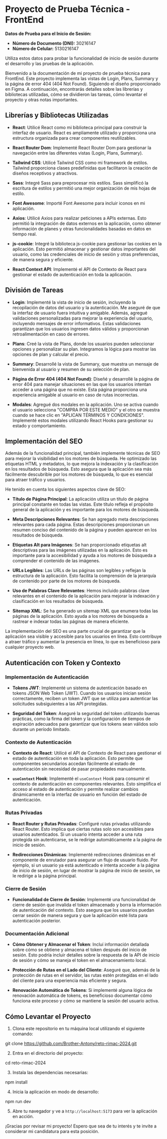 # Proyecto de Prueba Técnica - FrontEnd

**Datos de Prueba para el Inicio de Sesión:**

- **Número de Documento (DNI):** 30216147
- **Número de Celular:** 5130216147

Utiliza estos datos para probar la funcionalidad de inicio de sesión durante el desarrollo y las pruebas de la aplicación.

Bienvenido a la documentación de mi proyecto de prueba técnica para FrontEnd. Este proyecto implementa las vistas de Login, Plans, Summary y la página de error 404 (404 Not Found). Siguiendo el diseño proporcionado en Figma. A continuación, encontrarás detalles sobre las librerías y bibliotecas utilizadas, cómo se dividieron las tareas, cómo levantar el proyecto y otras notas importantes.

## Librerías y Bibliotecas Utilizadas

- **React**: Utilicé React como mi biblioteca principal para construir la interfaz de usuario. React es ampliamente utilizado y proporciona una estructura organizada para crear componentes reutilizables.

- **React Router Dom**: Implementé React Router Dom para gestionar la navegación entre las diferentes vistas (Login, Plans, Summary).

- **Tailwind CSS**: Utilicé Tailwind CSS como mi framework de estilos. Tailwind proporciona clases predefinidas que facilitaron la creación de diseños receptivos y atractivos.

- **Sass**: Integré Sass para preprocesar mis estilos. Sass simplificó la escritura de estilos y permitió una mejor organización de mis hojas de estilo.

- **Font Awesome**: Importé Font Awesome para incluir iconos en mi aplicación.

- **Axios**: Utilicé Axios para realizar peticiones a APIs externas. Esto permitió la integración de datos externos en la aplicación, como obtener información de planes y otras funcionalidades basadas en datos en tiempo real.

- **js-cookie**: Integré la biblioteca js-cookie para gestionar las cookies en la aplicación. Esto permitió almacenar y gestionar datos importantes del usuario, como las credenciales de inicio de sesión y otras preferencias, de manera segura y eficiente.

- **React Context API**: Implementé el API de Contexto de React para gestionar el estado de autenticación en toda la aplicación.

## División de Tareas

- **Login**: Implementé la vista de inicio de sesión, incluyendo la recopilación de datos del usuario y la autenticación. Me aseguré de que la interfaz de usuario fuera intuitiva y amigable. Además, agregué validaciones personalizadas para mejorar la experiencia del usuario, incluyendo mensajes de error informativos. Estas validaciones garantizan que los usuarios ingresen datos válidos y proporcionan retroalimentación en caso de errores.

- **Plans**: Creé la vista de Plans, donde los usuarios pueden seleccionar opciones y personalizar su plan. Integramos la lógica para mostrar las opciones de plan y calcular el precio.

- **Summary**: Desarrollé la vista de Summary, que muestra un mensaje de bienvenida al usuario y resumen de su selección de plan.

- **Página de Error 404 (404 Not Found)**: Diseñé y desarrollé la página de error 404 para manejar situaciones en las que los usuarios intentan acceder a una página que no existe. Esta página proporciona una experiencia amigable al usuario en caso de rutas incorrectas.

- **Modales**: Agregué dos modales en la aplicación. Uno se activa cuando el usuario selecciona "COMPRA POR ESTE MEDIO" y el otro se muestra cuando se hace clic en "APLICAN TÉRMINOS Y CONDICIONES". Implementé estos modales utilizando React Hooks para gestionar su estado y comportamiento.

## Implementación del SEO

Además de la funcionalidad principal, también implemente técnicas de SEO para mejorar la visibilidad en los motores de búsqueda. He optimizado las etiquetas HTML y metadatos, lo que mejora la indexación y la clasificación en los resultados de búsqueda. Esto asegura que la aplicación sea más fácilmente descubrible por los motores de búsqueda, lo que es esencial para atraer tráfico y usuarios.

He tenido en cuenta los siguientes aspectos clave de SEO:

- **Título de Página Principal**: La aplicación utiliza un título de página principal constante en todas las vistas. Este título refleja el propósito general de la aplicación y es importante para los motores de búsqueda.

- **Meta Descripciones Relevantes**: Se han agregado meta descripciones relevantes para cada página. Estas descripciones proporcionan un resumen conciso del contenido de la página y pueden aparecer en los resultados de búsqueda.

- **Etiquetas Alt para Imágenes**: Se han proporcionado etiquetas alt descriptivas para las imágenes utilizadas en la aplicación. Esto es importante para la accesibilidad y ayuda a los motores de búsqueda a comprender el contenido de las imágenes.

- **URLs Legibles**: Las URLs de las páginas son legibles y reflejan la estructura de la aplicación. Esto facilita la comprensión de la jerarquía de contenido por parte de los motores de búsqueda.

- **Uso de Palabras Clave Relevantes**: Hemos incluido palabras clave relevantes en el contenido de la aplicación para mejorar la indexación y clasificación en los resultados de búsqueda.

- **Sitemap XML**: Se ha generado un sitemap XML que enumera todas las páginas de la aplicación. Esto ayuda a los motores de búsqueda a rastrear e indexar todas las páginas de manera eficiente.

La implementación del SEO es una parte crucial de garantizar que la aplicación sea visible y accesible para los usuarios en línea. Esto contribuye a atraer tráfico y aumentar la presencia en línea, lo que es beneficioso para cualquier proyecto web.

## Autenticación con Token y Contexto

### Implementación de Autenticación

- **Tokens JWT**: Implementé un sistema de autenticación basado en tokens JSON Web Token (JWT). Cuando los usuarios inician sesión correctamente, reciben un token JWT que se utiliza para autenticar las solicitudes subsiguientes a las API protegidas.

- **Seguridad del Token**: Aseguré la seguridad del token utilizando buenas prácticas, como la firma del token y la configuración de tiempos de expiración adecuados para garantizar que los tokens sean válidos solo durante un período limitado.

### Contexto de Autenticación

- **Contexto de React**: Utilicé el API de Contexto de React para gestionar el estado de autenticación en toda la aplicación. Esto permite que componentes secundarios accedan fácilmente al estado de autenticación sin necesidad de pasar propiedades manualmente.

- **`useContext` Hook**: Implementé el `useContext` Hook para consumir el contexto de autenticación en componentes relevantes. Esto simplifica el acceso al estado de autenticación y permite realizar cambios dinámicamente en la interfaz de usuario en función del estado de autenticación.

### Rutas Privadas

- **React Router y Rutas Privadas**: Configuré rutas privadas utilizando React Router. Esto implica que ciertas rutas solo son accesibles para usuarios autenticados. Si un usuario intenta acceder a una ruta protegida sin autenticarse, se le redirige automáticamente a la página de inicio de sesión.

- **Redirecciones Dinámicas**: Implementé redirecciones dinámicas en el componente de enrutador para asegurar un flujo de usuario fluido. Por ejemplo, si un usuario ya está autenticado e intenta acceder a la página de inicio de sesión, en lugar de mostrar la página de inicio de sesión, se le redirige a la página principal.

### Cierre de Sesión

- **Funcionalidad de Cierre de Sesión**: Implementé una funcionalidad de cierre de sesión que invalida el token almacenado y borra la información de autenticación del contexto. Esto asegura que los usuarios puedan cerrar sesión de manera segura y que la aplicación esté lista para autenticación posterior.

### Documentación Adicional

- **Cómo Obtener y Almacenar el Token**: Incluí información detallada sobre cómo se obtiene y almacena el token después del inicio de sesión. Esto podría incluir detalles sobre la respuesta de la API de inicio de sesión y cómo se maneja el token en el almacenamiento local.

- **Protección de Rutas en el Lado del Cliente**: Aseguré que, además de la protección de rutas en el servidor, las rutas estén protegidas en el lado del cliente para una experiencia más eficiente y segura.

- **Renovación Automática de Tokens**: Si implementé alguna lógica de renovación automática de tokens, es beneficioso documentar cómo funciona este proceso y cómo se mantiene la sesión del usuario activa.

## Cómo Levantar el Proyecto

1. Clona este repositorio en tu máquina local utilizando el siguiente comando:

git clone https://github.com/Brother-Antony/reto-rimac-2024.git

2. Entra en el directorio del proyecto:

cd reto-rimac-2024

3. Instala las dependencias necesarias:

npm install

4. Inicia la aplicación en modo de desarrollo:

npm run dev

5. Abre tu navegador y ve a `http://localhost:5173` para ver la aplicación en acción.

¡Gracias por revisar mi proyecto! Espero que sea de tu interés y te invite a considerar mi candidatura para esta posición.
